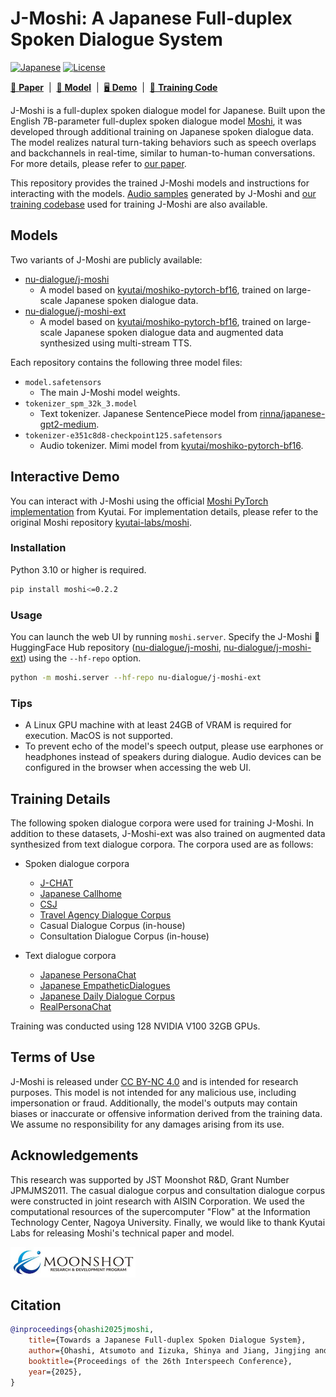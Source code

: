 # J-Moshi: A Japanese Full-duplex Spoken Dialogue System

 [![Japanese](https://img.shields.io/badge/README-Japanese-red.svg)](README.md) [![License](https://img.shields.io/badge/License-CC_BY--NC_4.0-blue.svg)](LICENSE)

[📑 **Paper**](http://arxiv.org/abs/2506.02979)
&nbsp;|&nbsp;
[🤗 **Model**](https://huggingface.co/nu-dialogue/j-moshi-ext/blob/main/README-en.md)
&nbsp;|&nbsp;
[🖥️ **Demo**](https://nu-dialogue.github.io/j-moshi?lang=en)
&nbsp;|&nbsp;
[🔧 **Training Code**](https://github.com/nu-dialogue/moshi-finetune)

J-Moshi is a full-duplex spoken dialogue model for Japanese. Built upon the English 7B-parameter full-duplex spoken dialogue model [Moshi](https://arxiv.org/abs/2410.00037), it was developed through additional training on Japanese spoken dialogue data. The model realizes natural turn-taking behaviors such as speech overlaps and backchannels in real-time, similar to human-to-human conversations. For more details, please refer to [our paper](http://arxiv.org/abs/2506.02979).

This repository provides the trained J-Moshi models and instructions for interacting with the models. [Audio samples](https://nu-dialogue.github.io/j-moshi?lang=en) generated by J-Moshi and [our training codebase](https://github.com/nu-dialogue/moshi-finetune) used for training J-Moshi are also available.


## Models
Two variants of J-Moshi are publicly available:
- [nu-dialogue/j-moshi](https://huggingface.co/nu-dialogue/j-moshi)
    - A model based on [kyutai/moshiko-pytorch-bf16](https://huggingface.co/kyutai/moshiko-pytorch-bf16), trained on large-scale Japanese spoken dialogue data.
- [nu-dialogue/j-moshi-ext](https://huggingface.co/nu-dialogue/j-moshi-ext)
    - A model based on [kyutai/moshiko-pytorch-bf16](https://huggingface.co/kyutai/moshiko-pytorch-bf16), trained on large-scale Japanese spoken dialogue data and augmented data synthesized using multi-stream TTS.

Each repository contains the following three model files:
- `model.safetensors`
    - The main J-Moshi model weights.
- `tokenizer_spm_32k_3.model`
    - Text tokenizer. Japanese SentencePiece model from [rinna/japanese-gpt2-medium](https://huggingface.co/rinna/japanese-gpt2-medium).
- `tokenizer-e351c8d8-checkpoint125.safetensors`
    - Audio tokenizer. Mimi model from [kyutai/moshiko-pytorch-bf16](https://huggingface.co/kyutai/moshiko-pytorch-bf16).

## Interactive Demo
You can interact with J-Moshi using the official [Moshi PyTorch implementation](https://github.com/kyutai-labs/moshi/tree/main/moshi) from Kyutai. For implementation details, please refer to the original Moshi repository [kyutai-labs/moshi](https://github.com/kyutai-labs/moshi).

### Installation
Python 3.10 or higher is required.

```bash
pip install moshi<=0.2.2
```

### Usage
You can launch the web UI by running `moshi.server`. Specify the J-Moshi 🤗 HuggingFace Hub repository ([nu-dialogue/j-moshi](https://huggingface.co/nu-dialogue/j-moshi), [nu-dialogue/j-moshi-ext](https://huggingface.co/nu-dialogue/j-moshi-ext)) using the `--hf-repo` option.

```bash
python -m moshi.server --hf-repo nu-dialogue/j-moshi-ext
```

### Tips
- A Linux GPU machine with at least 24GB of VRAM is required for execution. MacOS is not supported.
- To prevent echo of the model's speech output, please use earphones or headphones instead of speakers during dialogue. Audio devices can be configured in the browser when accessing the web UI.


## Training Details
The following spoken dialogue corpora were used for training J-Moshi. In addition to these datasets, J-Moshi-ext was also trained on augmented data synthesized from text dialogue corpora. The corpora used are as follows:

- Spoken dialogue corpora
    - [J-CHAT](https://arxiv.org/abs/2407.15828)
    - [Japanese Callhome](https://catalog.ldc.upenn.edu/LDC96S37)
    - [CSJ](https://www.isca-archive.org/sspr_2003/maekawa03_sspr.html#)
    - [Travel Agency Dialogue Corpus](https://dl.acm.org/doi/10.1145/3675166)
    - Casual Dialogue Corpus (in-house)
    - Consultation Dialogue Corpus (in-house)

- Text dialogue corpora
    - [Japanese PersonaChat](https://arxiv.org/abs/2109.05217)
    - [Japanese EmpatheticDialogues](https://arxiv.org/abs/2109.05217)
    - [Japanese Daily Dialogue Corpus](https://github.com/jqk09a/japanese-daily-dialogue)
    - [RealPersonaChat](https://aclanthology.org/2023.paclic-1.85/)

Training was conducted using 128 NVIDIA V100 32GB GPUs.


## Terms of Use
J-Moshi is released under [CC BY-NC 4.0](LICENSE) and is intended for research purposes. This model is not intended for any malicious use, including impersonation or fraud. Additionally, the model's outputs may contain biases or inaccurate or offensive information derived from the training data. We assume no responsibility for any damages arising from its use.


## Acknowledgements
This research was supported by JST Moonshot R&D, Grant Number JPMJMS2011. The casual dialogue corpus and consultation dialogue corpus were constructed in joint research with AISIN Corporation. We used the computational resources of the supercomputer "Flow" at the Information Technology Center, Nagoya University. Finally, we would like to thank Kyutai Labs for releasing Moshi's technical paper and model.

<a href="https://avatar-ss.org"><img src="static/image/moonshot_logo.svg" width="200"></a>


## Citation
```bibtex
@inproceedings{ohashi2025jmoshi,
    title={Towards a Japanese Full-duplex Spoken Dialogue System},
    author={Ohashi, Atsumoto and Iizuka, Shinya and Jiang, Jingjing and Higashinaka, Ryuichiro},
    booktitle={Proceedings of the 26th Interspeech Conference},
    year={2025},
}
```
